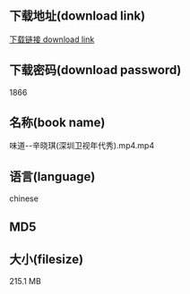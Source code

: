 ## 下载地址(download link)
[下载链接 download link](https://tutu365.netlify.app/?s=%E5%91%B3%E9%81%93--%E8%BE%9B%E6%99%93%E7%90%AA%28%E6%B7%B1%E5%9C%B3%E5%8D%AB%E8%A7%86%E5%B9%B4%E4%BB%A3%E7%A7%80%29.mp4)

## 下载密码(download password)
1866

## 名称(book name)
味道--辛晓琪(深圳卫视年代秀).mp4.mp4

## 语言(language)
chinese

## MD5


## 大小(filesize)
215.1 MB
